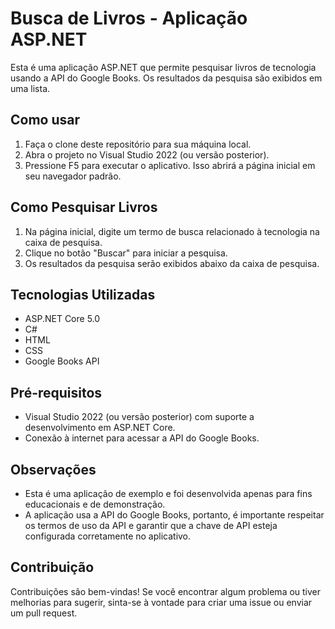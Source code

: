 # Busca de Livros - Aplicação ASP.NET

Esta é uma aplicação ASP.NET que permite pesquisar livros de tecnologia usando a API do Google Books. Os resultados da pesquisa são exibidos em uma lista.

## Como usar

1. Faça o clone deste repositório para sua máquina local.
2. Abra o projeto no Visual Studio 2022 (ou versão posterior).
3. Pressione F5 para executar o aplicativo. Isso abrirá a página inicial em seu navegador padrão.

## Como Pesquisar Livros

1. Na página inicial, digite um termo de busca relacionado à tecnologia na caixa de pesquisa.
2. Clique no botão "Buscar" para iniciar a pesquisa.
3. Os resultados da pesquisa serão exibidos abaixo da caixa de pesquisa.

## Tecnologias Utilizadas

- ASP.NET Core 5.0
- C#
- HTML
- CSS
- Google Books API

## Pré-requisitos

- Visual Studio 2022 (ou versão posterior) com suporte a desenvolvimento em ASP.NET Core.
- Conexão à internet para acessar a API do Google Books.

## Observações

- Esta é uma aplicação de exemplo e foi desenvolvida apenas para fins educacionais e de demonstração.
- A aplicação usa a API do Google Books, portanto, é importante respeitar os termos de uso da API e garantir que a chave de API esteja configurada corretamente no aplicativo.


## Contribuição

Contribuições são bem-vindas! Se você encontrar algum problema ou tiver melhorias para sugerir, sinta-se à vontade para criar uma issue ou enviar um pull request.


